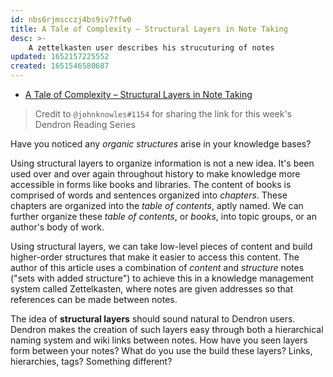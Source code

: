 ```yaml
---
id: nbs6rjmscczj4bs9iv7ffw0
title: A Tale of Complexity – Structural Layers in Note Taking
desc: >-
    A zettelkasten user describes his strucuturing of notes
updated: 1652157225552
created: 1651546580687
---
```


- [A Tale of Complexity – Structural Layers in Note Taking](https://zettelkasten.de/posts/three-layers-structure-zettelkasten/)

> Credit to `@johnknowles#1154` for sharing the link for this week's Dendron Reading Series

Have you noticed any *organic structures* arise in your knowledge bases?

Using structural layers to organize information is not a new idea. It's been used over and over again throughout history to make knowledge more accessible in forms like books and libraries. The content of books is comprised of words and sentences organized into *chapters*. These chapters are organized into the *table of contents*, aptly named. We can further organize these *table of contents*, or *books*, into topic groups, or an author's body of work. 

Using structural layers, we can take low-level pieces of content and build higher-order structures that make it easier to access this content. The author of this article uses a combination of *content* and *structure* notes ("sets with added structure") to achieve this in a knowledge management system called Zettelkasten, where notes are given addresses so that references can be made between notes. 

The idea of **structural layers** should sound natural to Dendron users. Dendron makes the creation of such layers easy through both a hierarchical naming system and wiki links between notes.  How have you seen layers form between your notes? What do you use the build these layers? Links, hierarchies, tags? Something different?
